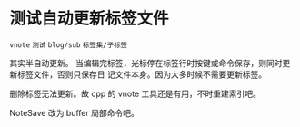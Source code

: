 # 测试自动更新标签文件
`vnote` `测试`
`blog/sub`
`标签集/子标签`

其实半自动更新。
当编辑完标签，光标停在标签行时按键或命令保存，则同时更新标签文件，否则只保存日
记文件本身。因为大多时候不需要更新标签。

删除标签无法更新。故 cpp 的 vnote 工具还是有用，不时重建索引吧。

NoteSave 改为 buffer 局部命令吧。
